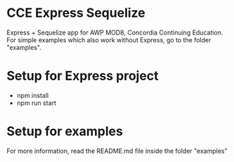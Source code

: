 # CCE Express Sequelize
Express + Sequelize app for AWP MOD8, Concordia Continuing Education. For simple examples which also work without Express, go to the folder "examples".

# Setup for Express project
- npm install
- npm run start

# Setup for examples
For more information, read the README.md file inside the folder "examples"
